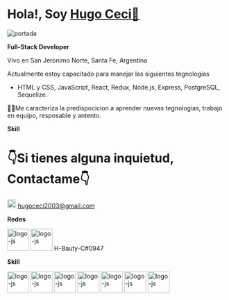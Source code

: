 # **Hola!, Soy [Hugo Ceci👋](https://www.linkedin.com/in/hugo-ceci-21a71123a/)**

![portada](https://godigitallaagencia.com/wp-content/uploads/2020/06/web-developer.gif)


<b>Full-Stack Developer</b>

<a>Vivo en San Jeronimo Norte, Santa Fe, Argentina </a>

  Actualmente estoy capacitado para manejar las siguientes tegnologias 
- HTML y CSS, JavaScript, React, Redux, Node.js, Express, PostgreSQL, Sequelize.

🙋‍♂️Me caracteriza la predispocicion a aprender nuevas tegnologias, trabajo en equipo, resposable y antento. 

<b>Skill</b>


<H1>👇Si tienes alguna inquietud, Contactame👇</H1>

<a href="https://mail.google.com/mail/u/0/#inbox" target="_blank" rel="noreferrer"><img   alt="logo-js" src="https://res.cloudinary.com/ddroxn7iv/image/upload/v1662985527/Repositorio/gmail-small_qtecee.png" height="20" width="20"></a> hugoceci2003@gmail.com

<b>Redes </b>


<a href="https://www.linkedin.com/in/hugo-ceci-21a71123a/" target="_blank" rel="noreferrer"><img   alt="logo-js" src="https://res.cloudinary.com/ddroxn7iv/image/upload/v1662985505/Repositorio/linkedin-small_ulvnlb.png" height="50" width="50"></a>
<a href="https://discord.com/channels/@me" target="_blank" rel="noreferrer"><img   alt="logo-js" src="https://res.cloudinary.com/ddroxn7iv/image/upload/v1662985506/Repositorio/discord-small_zxdumb.png" height="50" width="50"></a> H-Bauty-C#0947

<b>Skill</b>

<p align="left">
<a href="https://nodejs.org/en/" target="_blank" rel="noreferrer" padding-left:50px><img   alt="logo-js" src="https://res.cloudinary.com/ddroxn7iv/image/upload/v1662985507/Repositorio/node-small_tvf36p.png" height="50" width="50"></a>
<a href="https://reactjs.org/" target="_blank" rel="noreferrer"><img alt="logo-js" src="https://res.cloudinary.com/ddroxn7iv/image/upload/v1662985509/Repositorio/React-small_b8kikx.png" height="50" width="50"></a>
<a href="https://redux.js.org/" target="_blank" rel="noreferrer"><img alt="logo-js" src="https://res.cloudinary.com/ddroxn7iv/image/upload/v1662985508/Repositorio/Redux-small_gbwygr.png" height="50" width="50"></a>
<a href="https://developer.mozilla.org/en-US/docs/Web/JavaScript" target="_blank" rel="noreferrer"><img alt="logo-js" src="https://res.cloudinary.com/ddroxn7iv/image/upload/v1662985504/Repositorio/JavaScrip-small_hrfkhu.png" height="50" width="50"></a>
<a href="https://www.postgresql.org/" target="_blank" rel="noreferrer"><img alt="logo-js" src="https://res.cloudinary.com/ddroxn7iv/image/upload/v1663069080/Repositorio/PostgreSQL-small_rtkhyc.png" height="50" width="50"></a>
  <a href="https://developer.mozilla.org/en-US/docs/Glossary/HTML5" target="_blank" rel="noreferrer"><img alt="logo-js" src="https://res.cloudinary.com/ddroxn7iv/image/upload/v1663069078/Repositorio/html5-small_m6oqsw.png" height="50" width="50"></a>
  <a href="https://www.w3.org/TR/CSS/#css" target="_blank" rel="noreferrer"><img alt="logo-js" src="https://res.cloudinary.com/ddroxn7iv/image/upload/v1663069078/Repositorio/Css3-small_b7zkc1.png" height="50" width="50"></a>
  </p>
